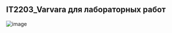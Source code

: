 ## IT2203_Varvara для лабораторных работ
![image](https://upload.wikimedia.org/wikipedia/ru/thumb/8/85/Derzhprom_building.JPG/275px-Derzhprom_building.JPG)